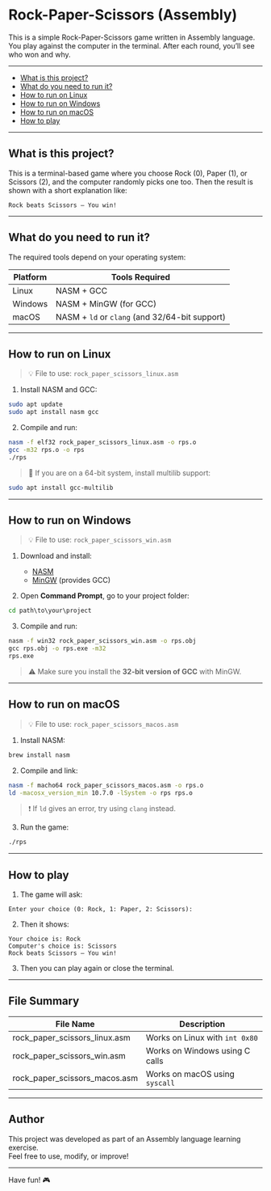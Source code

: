 # Rock-Paper-Scissors (Assembly)

This is a simple Rock-Paper-Scissors game written in Assembly language. You play against the computer in the terminal. After each round, you’ll see who won and why.

---

- [What is this project?](#what-is-this-project)
- [What do you need to run it?](#what-do-you-need-to-run-it)
- [How to run on Linux](#how-to-run-on-linux)
- [How to run on Windows](#how-to-run-on-windows)
- [How to run on macOS](#how-to-run-on-macos)
- [How to play](#how-to-play)

---

## What is this project?

This is a terminal-based game where you choose Rock (0), Paper (1), or Scissors (2), and the computer randomly picks one too. Then the result is shown with a short explanation like:

```
Rock beats Scissors — You win!
```

---

## What do you need to run it?

The required tools depend on your operating system:

| Platform | Tools Required |
|----------|----------------|
| Linux    | NASM + GCC |
| Windows  | NASM + MinGW (for GCC) |
| macOS    | NASM + `ld` or `clang` (and 32/64-bit support) |

---

## How to run on Linux

> 💡 File to use: `rock_paper_scissors_linux.asm`

1. Install NASM and GCC:
```bash
sudo apt update
sudo apt install nasm gcc
```

2. Compile and run:
```bash
nasm -f elf32 rock_paper_scissors_linux.asm -o rps.o
gcc -m32 rps.o -o rps
./rps
```

> 🧠 If you are on a 64-bit system, install multilib support:
```bash
sudo apt install gcc-multilib
```

---

## How to run on Windows

> 💡 File to use: `rock_paper_scissors_win.asm`

1. Download and install:
   - [NASM](https://www.nasm.us/pub/nasm/releasebuilds/)
   - [MinGW](https://sourceforge.net/projects/mingw/) (provides GCC)

2. Open **Command Prompt**, go to your project folder:
```cmd
cd path\to\your\project
```

3. Compile and run:
```cmd
nasm -f win32 rock_paper_scissors_win.asm -o rps.obj
gcc rps.obj -o rps.exe -m32
rps.exe
```

> ⚠️ Make sure you install the **32-bit version of GCC** with MinGW.

---

## How to run on macOS

> 💡 File to use: `rock_paper_scissors_macos.asm`

1. Install NASM:
```bash
brew install nasm
```

2. Compile and link:
```bash
nasm -f macho64 rock_paper_scissors_macos.asm -o rps.o
ld -macosx_version_min 10.7.0 -lSystem -o rps rps.o
```

> ❗ If `ld` gives an error, try using `clang` instead.

3. Run the game:
```bash
./rps
```

---

## How to play

1. The game will ask:
```
Enter your choice (0: Rock, 1: Paper, 2: Scissors):
```

2. Then it shows:
```
Your choice is: Rock
Computer's choice is: Scissors
Rock beats Scissors — You win!
```

3. Then you can play again or close the terminal.

---

## File Summary

| File Name                        | Description                       |
|----------------------------------|-----------------------------------|
| rock_paper_scissors_linux.asm   | Works on Linux with `int 0x80`    |
| rock_paper_scissors_win.asm     | Works on Windows using C calls    |
| rock_paper_scissors_macos.asm   | Works on macOS using `syscall`    |

---

## Author

This project was developed as part of an Assembly language learning exercise.  
Feel free to use, modify, or improve!

---

Have fun! 🎮
